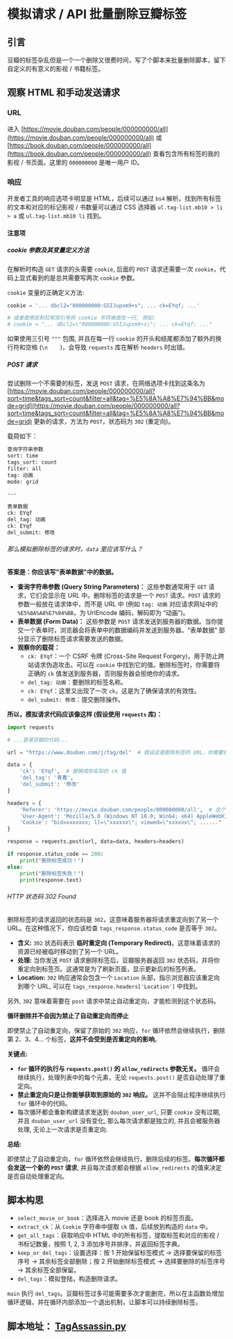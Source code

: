 # 模拟请求 / API 批量删除豆瓣标签

## 引言

豆瓣的标签杂乱但是一个一个删除又很费时间，写了个脚本来批量删除脚本，留下自定义的有意义的影视 / 书籍标签。

## 观察 HTML 和手动发送请求

### URL

进入 [https://movie.douban.com/people/000000000/all](https://movie.douban.com/people/000000000/all) 或 [https://book.douban.com/people/000000000/all](https://book.douban.com/people/000000000/all) 查看包含所有标签的我的影视 / 书页面。这里的 `000000000` 是唯一用户 ID。

### 响应

开发者工具的响应选项卡明显是 HTML，后续可以通过 `bs4` 解析。找到所有标签的文本和对应的标记影视 / 书数量可以通过 CSS 选择器 `ul.tag-list.mb10 > li > a` 或 `ul.tag-list.mb10 li` 找到。

#### 注意项

##### cookie 参数及其变量定义方法

在解析时构造 `GET` 请求的头需要 `cookie`, 后面的 `POST` 请求还需要一次 `cookie`，代码上显式看到的是总共需要写两次 `cookie` 参数。

`cookie` 变量的正确定义方法:

```python
cookie = '... dbcl2="000000000:G5IJupxm9+s"; ... ck=EYqf; ...'

# 或者使用反斜杠和双引号将 cookie 字符串放在一行, 例如:
# cookie = "... dbcl2=\"000000000:G5IJupxm9+s\"; ... ck=EYqf; ..."
```

如果使用三引号 `"""` 包围, 并且在每一行 `cookie` 的开头和结尾都添加了额外的换行符和空格 (`\n    `)，会导致 `requests` 库在解析 `headers` 时出错。

##### POST 请求

尝试删除一个不需要的标签，发送 `POST` 请求，在网络选项卡找到这条名为 [https://movie.douban.com/people/000000000/all?sort=time&tags_sort=count&filter=all&tag=%E5%8A%A8%E7%94%BB&mode=grid](https://movie.douban.com/people/000000000/all?sort=time&tags_sort=count&filter=all&tag=%E5%8A%A8%E7%94%BB&mode=grid) 更新的请求，方法为 `POST`，状态码为 `302` (重定向)。

载荷如下：

```txt
查询字符串参数
sort: time
tags_sort: count
filter: all
tag: 动画
mode: grid

---

表单数据
ck: EYqf
del_tag: 动画
ck: EYqf
del_submit: 修改
```

###### 那么模拟删除标签的请求时，`data` 里应该写什么？

**答案是：你应该写"表单数据"中的数据。**

*   **查询字符串参数 (Query String Parameters)：**  这些参数通常用于 `GET` 请求，它们会显示在 URL 中。删除标签的请求是一个 `POST` 请求。`POST` 请求的参数一般放在请求体中，而不是 URL 中 (例如 `tag: 动画` 对应请求网址中的 `%E5%8A%A8%E7%94%BB`，为 UrlEncode 编码，解码即为 “动画”)。
*   **表单数据 (Form Data)：**  这些参数是 `POST` 请求发送到服务器的数据。当你提交一个表单时，浏览器会将表单中的数据编码并发送到服务器。“表单数据” 部分显示了删除标签请求需要发送的数据。
*   **观察你的载荷：**
    *   `ck: EYqf`：一个 CSRF 令牌 (Cross-Site Request Forgery)，用于防止跨站请求伪造攻击。可以在 `cookie` 中找到它的值。删除标签时，你需要将正确的 `ck` 值发送到服务器，否则服务器会拒绝你的请求。
    *   `del_tag: 动画`：要删除的标签名称。
    *   `ck: EYqf`：这里又出现了一次 `ck`，这是为了确保请求的有效性。
    *   `del_submit: 修改`：提交删除操作。

**所以，模拟请求代码应该像这样 (假设使用 `requests` 库)：**

```python
import requests

# ...登录豆瓣的代码...

url = "https://www.douban.com/j/tag/del"  # 假设这是删除标签的 URL，你需要根据实际情况修改

data = {
    'ck': 'EYqf',  # 替换成你实际的 ck 值
    'del_tag': '青春',
    'del_submit': '修改'
}

headers = {
    'Referer': 'https://movie.douban.com/people/000000000/all',  # 这个一般情况下需要有，服务器会通过这个字段判断你的请求是否是从豆瓣的正常页面发出的。
    'User-Agent': 'Mozilla/5.0 (Windows NT 10.0; Win64; x64) AppleWebKit/537.36 (KHTML, like Gecko) Chrome/120.0.0.0 Safari/537.36',  # 这个需要改成你自己的
    'Cookie': "bid=xxxxxxx; ll=\"xxxxxx\"; viewed=\"xxxxxx\"; ......"  # 需要修改成你自己的 cookie，这里省略部分内容
}

response = requests.post(url, data=data, headers=headers)

if response.status_code == 200:
    print("删除标签成功！")
else:
    print("删除标签失败！")
    print(response.text)
```

###### HTTP 状态码 302 Found

删除标签的请求返回的状态码是 `302`，这意味着服务器将请求重定向到了另一个 URL。在这种情况下，你应该检查 `tags_response.status_code` 是否等于 `302`。

*   **含义:** `302` 状态码表示 **临时重定向 (Temporary Redirect)**。这意味着请求的资源已经被临时移动到了另一个 URL。
*   **处理:** 当你发送 `POST` 请求删除标签后，豆瓣服务器返回 `302` 状态码，并将你重定向到标签页。这通常是为了刷新页面，显示更新后的标签列表。
*   **Location:** `302` 响应通常会包含一个 `Location` 头部，指示浏览器应该重定向到哪个 URL, 可以在 `tags_response.headers['Location']` 中找到。

另外, `302` 意味着需要在 `post` 请求中禁止自动重定向，才能检测到这个状态码。

**循环删除并不会因为禁止了自动重定向而停止**

即使禁止了自动重定向，保留了原始的 `302` 响应，`for` 循环依然会继续执行，删除第 2、3、4... 个标签，**这并不会受到是否重定向的影响**。

**关键点:**

*   **`for` 循环的执行与 `requests.post()` 的 `allow_redirects` 参数无关。** 循环会继续执行，处理列表中的每个元素，无论 `requests.post()` 是否自动处理了重定向。
*   **禁止重定向只是让你能够获取到原始的 `302` 响应。** 这并不会阻止程序继续执行 `for` 循环中的代码。
*   每次循环都会重新构建请求发送到 `douban_user_url`, 只要 `cookie` 没有过期, 并且 `douban_user_url` 没有变化, 那么每次请求都是独立的, 并且会被服务器处理, 无论上一次请求是否重定向.

**总结:**

即使禁止了自动重定向，`for` 循环依然会继续执行，删除后续的标签。**每次循环都会发送一个新的 `POST` 请求**, 并且每次请求都会根据 `allow_redirects` 的值来决定是否自动处理重定向。

## 脚本构思

*   `select_movie_or_book`：选择进入 movie 还是 book 的标签页面。
*   `extract_ck`：从 `Cookie` 字符串中提取 `ck` 值，后续放到构造的 `data` 中。
*   `get_all_tags`：获取响应中 HTML 中的所有标签，提取标签和对应的影视 / 书标记数量，按照 1, 2, 3 添加序号并排序，并返回标签字典。
*   `keep_or_del_tags`：设置选择：按 1 开始保留标签模式 → 选择要保留的标签序号 → 其余标签全部删除；按 2 开始删除标签模式 → 选择要删除的标签序号 → 其余标签全部保留。
*   `del_tags`：模拟登陆，构造删除请求。

`main` 执行 `del_tags`。豆瓣标签过多可能需要多次才能删完，所以在主函数处增加循环逻辑，并在循环内部添加一个退出机制，让脚本可以持续删除标签。

## 脚本地址： [TagAssassin.py](https://github.com/kay-a11y/Gazer/blob/main/DoubanGaze/src/API/TagAssassin.py)
